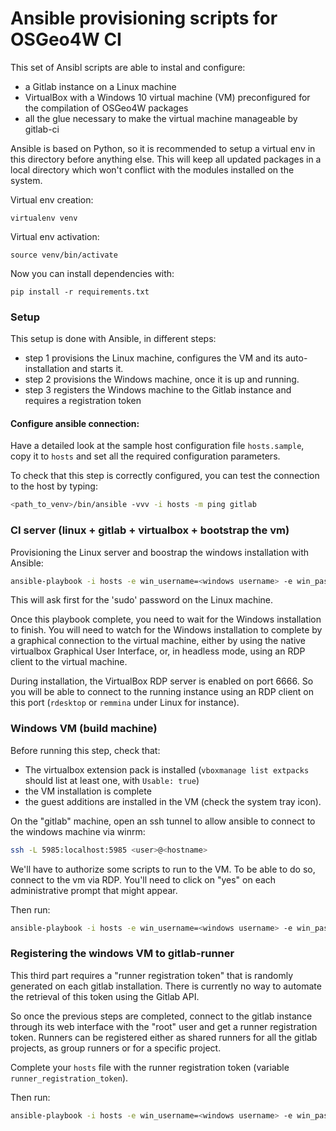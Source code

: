 # Ansible provisioning scripts for OSGeo4W CI

This set of Ansibl scripts are able to instal and configure:
- a Gitlab instance on a Linux machine
- VirtualBox with a Windows 10 virtual machine (VM) preconfigured for the compilation of OSGeo4W packages
- all the glue necessary to make the virtual machine manageable by gitlab-ci

Ansible is based on Python, so it is recommended to setup a virtual env
in this directory before anything else. This will keep all updated
packages in a local directory which won't conflict with the modules
installed on the system.

Virtual env creation:

    virtualenv venv

Virtual env activation:

    source venv/bin/activate

Now you can install dependencies with:

    pip install -r requirements.txt

### Setup

This setup is done with Ansible, in different steps:
- step 1 provisions the Linux machine, configures the VM and its auto-installation and starts it.
- step 2 provisions the Windows machine, once it is up and running.
- step 3 registers the Windows machine to the Gitlab instance and requires a registration token

#### Configure ansible connection:

Have a detailed look at the sample host configuration file `hosts.sample`, copy it to `hosts` and set
all the required configuration parameters.

To check that this step is correctly configured, you can test the connection to the host by typing:

```bash
<path_to_venv>/bin/ansible -vvv -i hosts -m ping gitlab
```

### CI server (linux + gitlab + virtualbox + bootstrap the vm)

Provisioning the Linux server and boostrap the windows installation with Ansible: 

```bash
ansible-playbook -i hosts -e win_username=<windows username> -e win_password=<windows password> play-gitlab.yml -K
```

This will ask first for the 'sudo' password on the Linux machine.

Once this playbook complete, you need to wait for the Windows installation to
finish. You will need to watch for the Windows installation to complete
by a graphical connection to the virtual machine, either by using the native virtualbox Graphical User Interface, or,
in headless mode, using an RDP client to the virtual machine.

During installation, the VirtualBox RDP server is enabled on port 6666. So you will be able to connect to the
running instance using an RDP client on this port (`rdesktop` or `remmina` under Linux for instance).

### Windows VM (build machine)

Before running this step, check that:
- The virtualbox extension pack is installed (`vboxmanage list extpacks` should list at least one, with `Usable: true`)
- the VM installation is complete
- the guest additions are installed in the VM (check the system tray icon).

On the "gitlab" machine, open an ssh tunnel to allow ansible to connect to the windows machine via winrm:
```bash
ssh -L 5985:localhost:5985 <user>@<hostname>
```

We'll have to authorize some scripts to run to the VM. To be able to do so,
connect to the vm via RDP. You'll need to click on "yes" on each administrative
prompt that might appear.

Then run:
```bash
ansible-playbook -i hosts -e win_username=<windows username> -e win_password=<windows password> play-vm.yml -K
```

### Registering the windows VM to gitlab-runner

This third part requires a "runner registration token" that is randomly generated on each gitlab installation.
There is currently no way to automate the retrieval of this token using the Gitlab API.

So once the previous steps are completed, connect to the gitlab instance through its web interface with the
"root" user and get a runner registration token. Runners can be registered either as shared runners for all the
gitlab projects, as group runners or for a specific project.

Complete your `hosts` file with the runner registration token (variable `runner_registration_token`).

Then run:
```bash
ansible-playbook -i hosts -e win_username=<windows username> -e win_password=<windows password> play-register-runner.yml -K
```

